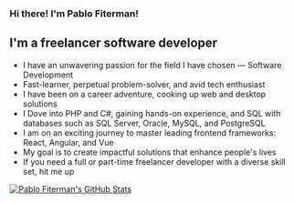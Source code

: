 ### Hi there! I'm Pablo Fiterman!

## I'm a freelancer software developer

- I have an unwavering passion for the field I have chosen — Software Development
- Fast-learner, perpetual problem-solver, and avid tech enthusiast
- I have been on a career adventure, cooking up web and desktop solutions
- I Dove into PHP and C#, gaining hands-on experience, and SQL with databases such as SQL Server, Oracle, MySQL, and PostgreSQL
- I am on an exciting journey to master leading frontend frameworks: React, Angular, and Vue
- My goal is to create impactful solutions that enhance people's lives
- If you need a full or part-time freelancer developer with a diverse skill set, hit me up

<a href="https://github-readme-stats.vercel.app/api?username=pfiterman&show_icons=true&hide_border=true&count_private=true&include_all_commits=true&theme=radical">
  <img align="center" alt="Pablo Fiterman's GitHub Stats" src="https://github-readme-stats.vercel.app/api?username=pfiterman&show_icons=true&hide_border=true&count_private=true&include_all_commits=true&theme=radical" />
</a>
<br/>

